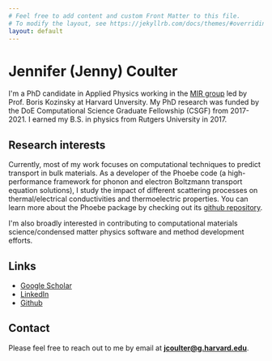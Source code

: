 ```yaml
---
# Feel free to add content and custom Front Matter to this file.
# To modify the layout, see https://jekyllrb.com/docs/themes/#overriding-theme-defaults
layout: default
---
```


# Jennifer (Jenny) Coulter
I'm a PhD candidate in Applied Physics working in the [MIR group](https://mir.g.harvard.edu/) led by Prof. Boris Kozinsky at Harvard Unversity. My PhD research was funded by the DoE Computational Science Graduate Fellowship (CSGF) from 2017-2021. I earned my B.S. in physics from Rutgers University in 2017.

## Research interests
Currently, most of my work focuses on computational techniques to predict transport in bulk materials.
As a developer of the Phoebe code (a high-performance framework for phonon and electron Boltzmann transport equation solutions),
I study the impact of different scattering processes on thermal/electrical conductivities and thermoelectric properties.
You can learn more about the Phoebe package by checking out its [github repository](https://github.com/mir-group/phoebe).

I'm also broadly interested in contributing to computational materials science/condensed matter physics software and method development efforts.

## Links
* [Google Scholar](https://scholar.google.com/citations?user=4-QTKr4AAAAJ&hl=en&authuser=1)
* [LinkedIn](https://www.linkedin.com/in/jenny-coulter-0945b7105/)
* [Github](https://github.com/jcoulter12)

## Contact
Please feel free to reach out to me by email at **jcoulter@g.harvard.edu**.
